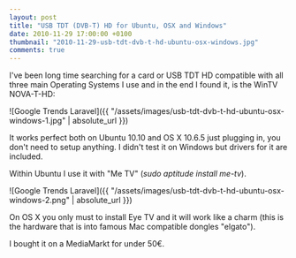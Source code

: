 ```yaml
---
layout: post
title: "USB TDT (DVB-T) HD for Ubuntu, OSX and Windows"
date: 2010-11-29 17:00:00 +0100
thumbnail: "2010-11-29-usb-tdt-dvb-t-hd-ubuntu-osx-windows.jpg"
comments: true    
---
```

I've been long time searching for a card or USB TDT HD compatible with all three main Operating Systems I use and in the end I found it, is the WinTV NOVA-T-HD:

![Google Trends Laravel]({{ "/assets/images/usb-tdt-dvb-t-hd-ubuntu-osx-windows-1.jpg" | absolute_url }})

It works perfect both on Ubuntu 10.10 and OS X 10.6.5 just plugging in, you don't need to setup anything. I didn't test it on Windows but drivers for it are included.

Within Ubuntu I use it with "Me TV" (_sudo aptitude install me-tv_).

![Google Trends Laravel]({{ "/assets/images/usb-tdt-dvb-t-hd-ubuntu-osx-windows-2.png" | absolute_url }})

On OS X you only must to install Eye TV and it will work like a charm (this is the hardware that is into famous Mac compatible dongles "elgato").

I bought it on a MediaMarkt for under 50€.

